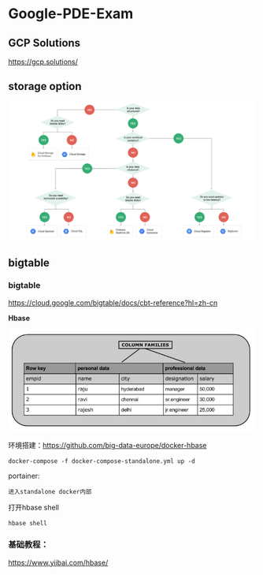 # Google-PDE-Exam

##  GCP Solutions
https://gcp.solutions/



##  storage option

![storage-option](_image/storage-option.png)


## bigtable

###  bigtable

https://cloud.google.com/bigtable/docs/cbt-reference?hl=zh-cn



**Hbase**


![arch](_image/arch.jpg)

环境搭建：https://github.com/big-data-europe/docker-hbase

```
docker-compose -f docker-compose-standalone.yml up -d
```

portainer:

```
进入standalone docker内部
```

打开hbase shell

```
hbase shell
```


###  基础教程：
https://www.yiibai.com/hbase/



